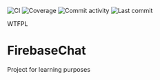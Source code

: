 ![CI](https://github.com/kesecode/FirebaseChat/workflows/CI/badge.svg)
![Coverage](https://img.shields.io/endpoint?url=https%3A%2F%2Frest.davidweppler.dev%2Fget%2Fkesecode%2FFirebaseChat%2Fcoverage)
![Commit activity](https://img.shields.io/github/commit-activity/w/kesecode/FirebaseChat)
![Last commit](https://img.shields.io/github/last-commit/kesecode/FirebaseChat)


<a href="http://www.wtfpl.net/"><img
       src="http://www.wtfpl.net/wp-content/uploads/2012/12/wtfpl-badge-4.png"
       width="80" height="15" alt="WTFPL" /></a>
# FirebaseChat
 Project for learning purposes
